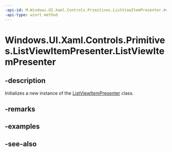 ```yaml
---
-api-id: M:Windows.UI.Xaml.Controls.Primitives.ListViewItemPresenter.#ctor
-api-type: winrt method
---
```


<!-- Method syntax
public ListViewItemPresenter()
-->

# Windows.UI.Xaml.Controls.Primitives.ListViewItemPresenter.ListViewItemPresenter

## -description
Initializes a new instance of the [ListViewItemPresenter](listviewitempresenter.md) class.


## -remarks

## -examples

## -see-also
